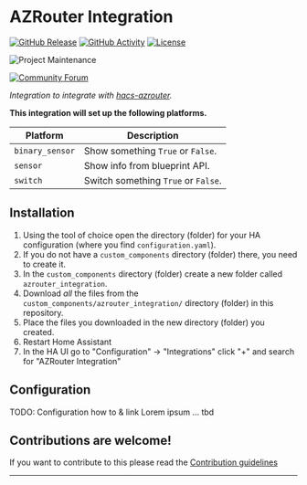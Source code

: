 # AZRouter Integration

[![GitHub Release][releases-shield]][releases]
[![GitHub Activity][commits-shield]][commits]
[![License][license-shield]](LICENSE)

![Project Maintenance][maintenance-shield]

[![Community Forum][forum-shield]][forum]

_Integration to integrate with [hacs-azrouter][hacs-azrouter]._

**This integration will set up the following platforms.**

Platform | Description
-- | --
`binary_sensor` | Show something `True` or `False`.
`sensor` | Show info from blueprint API.
`switch` | Switch something `True` or `False`.

## Installation

1. Using the tool of choice open the directory (folder) for your HA configuration (where you find `configuration.yaml`).
1. If you do not have a `custom_components` directory (folder) there, you need to create it.
1. In the `custom_components` directory (folder) create a new folder called `azrouter_integration`.
1. Download _all_ the files from the `custom_components/azrouter_integration/` directory (folder) in this repository.
1. Place the files you downloaded in the new directory (folder) you created.
1. Restart Home Assistant
1. In the HA UI go to "Configuration" -> "Integrations" click "+" and search for "AZRouter Integration"

## Configuration

TODO: Configuration how to & link
Lorem ipsum ... tbd

## Contributions are welcome!

If you want to contribute to this please read the [Contribution guidelines](CONTRIBUTING.md)

***

[hacs-azrouter]: https://github.com/termitt64/hacs-azrouter
[commits-shield]: https://img.shields.io/github/commit-activity/y/termitt64/hacs-azrouter.svg?style=for-the-badge
[commits]: https://github.com/termitt64/hacs-azrouter/commits/main
[exampleimg]: example.png
[forum-shield]: https://img.shields.io/badge/community-forum-brightgreen.svg?style=for-the-badge
[forum]: https://community.home-assistant.io/
[license-shield]: https://img.shields.io/github/license/termitt64/hacs-azrouter.svg?style=for-the-badge
[maintenance-shield]: https://img.shields.io/badge/maintainer-Martin%20Petera-blue.svg?style=for-the-badge
[releases-shield]: https://img.shields.io/github/release/termitt64/hacs-azrouter.svg?style=for-the-badge
[releases]: https://github.com/termitt64/hacs-azrouter/releases
